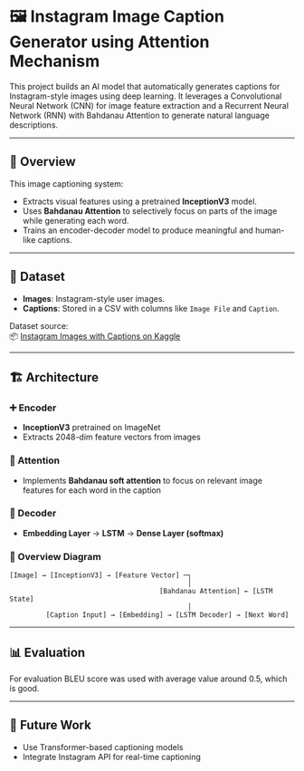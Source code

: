 # 🖼️ Instagram Image Caption Generator using Attention Mechanism

This project builds an AI model that automatically generates captions for Instagram-style images using deep learning. It leverages a Convolutional Neural Network (CNN) for image feature extraction and a Recurrent Neural Network (RNN) with Bahdanau Attention to generate natural language descriptions.

---

## 🧠 Overview

This image captioning system:
- Extracts visual features using a pretrained **InceptionV3** model.
- Uses **Bahdanau Attention** to selectively focus on parts of the image while generating each word.
- Trains an encoder-decoder model to produce meaningful and human-like captions.

---

## 📂 Dataset

- **Images**: Instagram-style user images.
- **Captions**: Stored in a CSV with columns like `Image File` and `Caption`.

Dataset source:  
📦 [Instagram Images with Captions on Kaggle]([https://www.kaggle.com/datasets/programmerrdai/ozone-layer](https://www.kaggle.com/datasets/prithvijaunjale/instagram-images-with-captions/data))  

---

## 🏗️ Architecture

### ➕ Encoder
- **InceptionV3** pretrained on ImageNet
- Extracts 2048-dim feature vectors from images

### 🎯 Attention
- Implements **Bahdanau soft attention** to focus on relevant image features for each word in the caption

### 📝 Decoder
- **Embedding Layer** → **LSTM** → **Dense Layer (softmax)**

### 🔄 Overview Diagram

```text
[Image] → [InceptionV3] → [Feature Vector] ─┐
                                            │
                                     [Bahdanau Attention] ← [LSTM State]
                                            │
         [Caption Input] → [Embedding] → [LSTM Decoder] → [Next Word]

```

---

## 📊 Evaluation

For evaluation BLEU score was used with average value around 0.5, which is good.

---

## 🔮 Future Work
- Use Transformer-based captioning models 
- Integrate Instagram API for real-time captioning

